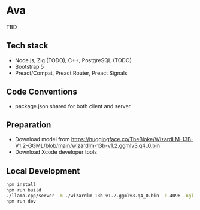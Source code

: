 # Ava

TBD

## Tech stack

- Node.js, Zig (TODO), C++, PostgreSQL (TODO)
- Bootstrap 5
- Preact/Compat, Preact Router, Preact Signals

## Code Conventions

- package.json shared for both client and server

## Preparation

- Download model from https://huggingface.co/TheBloke/WizardLM-13B-V1.2-GGML/blob/main/wizardlm-13b-v1.2.ggmlv3.q4_0.bin
- Download Xcode developer tools

## Local Development

```bash
npm install
npm run build
./llama.cpp/server -m ./wizardlm-13b-v1.2.ggmlv3.q4_0.bin -c 4096 -ngl 1
npm run dev
```

<!-- ## Production Build (TODO)

```bash
# build
npm install
npm run build

# configure
touch dist/.env

# run
node dist/server.js
``` -->
